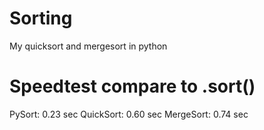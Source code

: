 # Sorting
My quicksort and mergesort in python

# Speedtest compare to .sort()
PySort: 0.23 sec
QuickSort: 0.60 sec
MergeSort: 0.74 sec
